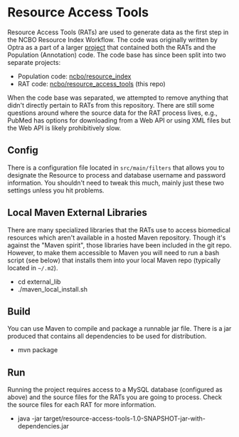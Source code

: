 # Resource Access Tools

Resource Access Tools (RATs) are used to generate data as the first step in the NCBO Resource Index Workflow. The code was originally written by Optra as a part of a larger [project](https://github.com/ncbo/resource_index_workflow) that contained both the RATs and the Population (Annotation) code.  The code base has since been split into two separate projects:

- Population code: [ncbo/resource_index](https://github.com/ncbo/resource_index)
- RAT code: [ncbo/resource_access_tools](https://github.com/ncbo/resource_access_tools) (this repo)

When the code base was separated, we attempted to remove anything that didn't directly pertain to RATs from this repository. There are still some questions around where the source data for the RAT process lives, e.g., PubMed has options for downloading from a Web API or using XML files but the Web API is likely prohibitively slow.

## Config

There is a configuration file located in `src/main/filters` that allows you to designate the Resource to process and database username and password information. You shouldn't need to tweak this much, mainly just these two settings unless you hit problems.

## Local Maven External Libraries

There are many specialized libraries that the RATs use to access biomedical resources which aren't available in a hosted Maven repository. Though it's against the "Maven spirit", those libraries have been included in the git repo. However, to make them accessible to Maven you will need to run a bash script (see below) that installs them into your local Maven repo (typically located in `~/.m2`).

- cd external_lib
- ./maven_local_install.sh

## Build

You can use Maven to compile and package a runnable jar file. There is a jar produced that contains all dependencies to be used for distribution.

- mvn package

## Run

Running the project requires access to a MySQL database (configured as above) and the source files for the RATs you are going to process. Check the source files for each RAT for more information.

- java -jar target/resource-access-tools-1.0-SNAPSHOT-jar-with-dependencies.jar
